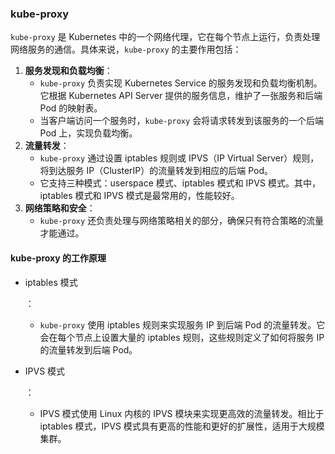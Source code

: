 ### kube-proxy

`kube-proxy` 是 Kubernetes 中的一个网络代理，它在每个节点上运行，负责处理网络服务的通信。具体来说，`kube-proxy` 的主要作用包括：

1. **服务发现和负载均衡**：
   - `kube-proxy` 负责实现 Kubernetes Service 的服务发现和负载均衡机制。它根据 Kubernetes API Server 提供的服务信息，维护了一张服务和后端 Pod 的映射表。
   - 当客户端访问一个服务时，`kube-proxy` 会将请求转发到该服务的一个后端 Pod 上，实现负载均衡。
2. **流量转发**：
   - `kube-proxy` 通过设置 iptables 规则或 IPVS（IP Virtual Server）规则，将到达服务 IP（ClusterIP）的流量转发到相应的后端 Pod。
   - 它支持三种模式：userspace 模式、iptables 模式和 IPVS 模式。其中，iptables 模式和 IPVS 模式是最常用的，性能较好。
3. **网络策略和安全**：
   - `kube-proxy` 还负责处理与网络策略相关的部分，确保只有符合策略的流量才能通过。

#### kube-proxy 的工作原理

- iptables 模式

  ：

  - `kube-proxy` 使用 iptables 规则来实现服务 IP 到后端 Pod 的流量转发。它会在每个节点上设置大量的 iptables 规则，这些规则定义了如何将服务 IP 的流量转发到后端 Pod。

- IPVS 模式

  ：

  - IPVS 模式使用 Linux 内核的 IPVS 模块来实现更高效的流量转发。相比于 iptables 模式，IPVS 模式具有更高的性能和更好的扩展性，适用于大规模集群。